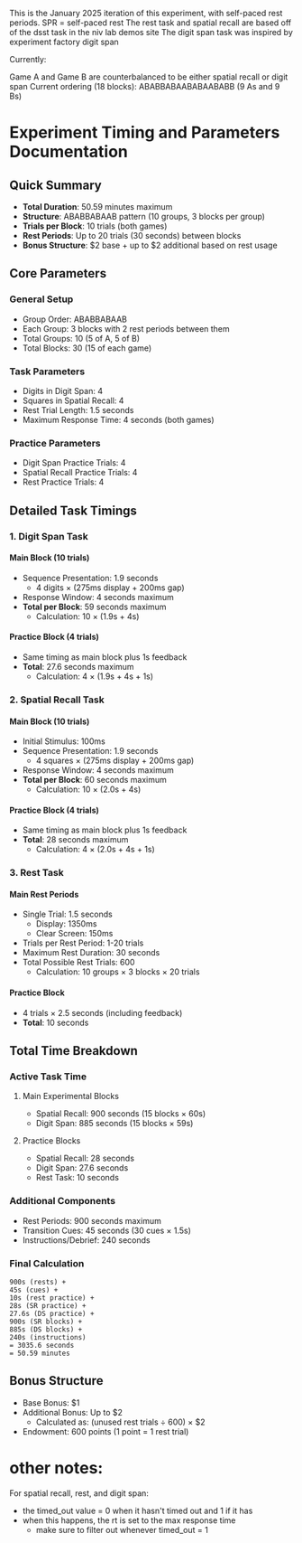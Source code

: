 This is the January 2025 iteration of this experiment, with self-paced rest periods. SPR = self-paced rest
The rest task and spatial recall are based off of the dsst task in the niv lab demos site
The digit span task was inspired by experiment factory digit span

Currently: 

Game A and Game B are counterbalanced to be either spatial recall or digit span
Current ordering (18 blocks): ABABBABAABABAABABB (9 As and 9 Bs)

# Experiment Timing and Parameters Documentation
## Quick Summary
- **Total Duration**: 50.59 minutes maximum
- **Structure**: ABABBABAAB pattern (10 groups, 3 blocks per group)
- **Trials per Block**: 10 trials (both games)
- **Rest Periods**: Up to 20 trials (30 seconds) between blocks
- **Bonus Structure**: $2 base + up to $2 additional based on rest usage

## Core Parameters

### General Setup
- Group Order: ABABBABAAB
- Each Group: 3 blocks with 2 rest periods between them
- Total Groups: 10 (5 of A, 5 of B)
- Total Blocks: 30 (15 of each game)

### Task Parameters
- Digits in Digit Span: 4
- Squares in Spatial Recall: 4
- Rest Trial Length: 1.5 seconds
- Maximum Response Time: 4 seconds (both games)

### Practice Parameters
- Digit Span Practice Trials: 4
- Spatial Recall Practice Trials: 4
- Rest Practice Trials: 4

## Detailed Task Timings

### 1. Digit Span Task

#### Main Block (10 trials)
- Sequence Presentation: 1.9 seconds
  - 4 digits × (275ms display + 200ms gap)
- Response Window: 4 seconds maximum
- **Total per Block**: 59 seconds maximum
  - Calculation: 10 × (1.9s + 4s)

#### Practice Block (4 trials)
- Same timing as main block plus 1s feedback
- **Total**: 27.6 seconds maximum
  - Calculation: 4 × (1.9s + 4s + 1s)

### 2. Spatial Recall Task

#### Main Block (10 trials)
- Initial Stimulus: 100ms
- Sequence Presentation: 1.9 seconds
  - 4 squares × (275ms display + 200ms gap)
- Response Window: 4 seconds maximum
- **Total per Block**: 60 seconds maximum
  - Calculation: 10 × (2.0s + 4s)

#### Practice Block (4 trials)
- Same timing as main block plus 1s feedback
- **Total**: 28 seconds maximum
  - Calculation: 4 × (2.0s + 4s + 1s)

### 3. Rest Task

#### Main Rest Periods
- Single Trial: 1.5 seconds
  - Display: 1350ms
  - Clear Screen: 150ms
- Trials per Rest Period: 1-20 trials
- Maximum Rest Duration: 30 seconds
- Total Possible Rest Trials: 600
  - Calculation: 10 groups × 3 blocks × 20 trials

#### Practice Block
- 4 trials × 2.5 seconds (including feedback)
- **Total**: 10 seconds

## Total Time Breakdown

### Active Task Time
1. Main Experimental Blocks
   - Spatial Recall: 900 seconds (15 blocks × 60s)
   - Digit Span: 885 seconds (15 blocks × 59s)

2. Practice Blocks
   - Spatial Recall: 28 seconds
   - Digit Span: 27.6 seconds
   - Rest Task: 10 seconds

### Additional Components
- Rest Periods: 900 seconds maximum
- Transition Cues: 45 seconds (30 cues × 1.5s)
- Instructions/Debrief: 240 seconds

### Final Calculation
```
900s (rests) + 
45s (cues) + 
10s (rest practice) + 
28s (SR practice) + 
27.6s (DS practice) + 
900s (SR blocks) + 
885s (DS blocks) + 
240s (instructions) 
= 3035.6 seconds 
= 50.59 minutes
```

## Bonus Structure
- Base Bonus: $1
- Additional Bonus: Up to $2
  - Calculated as: (unused rest trials ÷ 600) × $2
- Endowment: 600 points (1 point = 1 rest trial)

# other notes:
For spatial recall, rest, and digit span:
- the timed_out value = 0 when it hasn't timed out and 1 if it has
- when this happens, the rt is set to the max response time
	- make sure to filter out whenever timed_out = 1